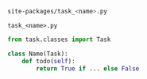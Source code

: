 ```bash
site-packages/task_<name>.py
```

`task_<name>.py`
```python
from task.classes import Task

class Name(Task):
    def todo(self):
        return True if ... else False
```
